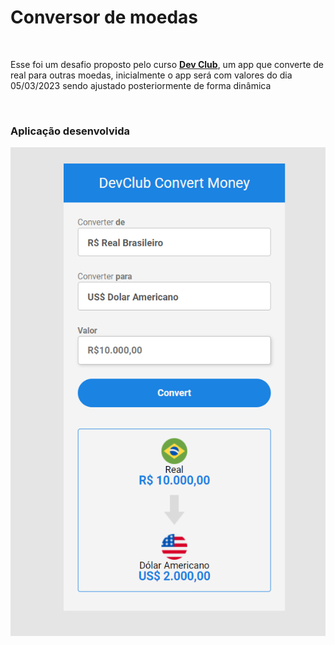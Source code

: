 <h1>Conversor de moedas</h1>
<br>
<p> Esse foi um desafio proposto pelo curso <b><a href="https://rodolfomori.com.br/devclub/" target ="_blank">Dev Club</a></b>, um app que converte de real para outras moedas, inicialmente o app será com valores do dia 05/03/2023 
sendo ajustado posteriormente de forma dinâmica</p>
<br>
<label><h3>Aplicação desenvolvida</h3>
<img src="https://github.com/JoaoLuizMelo/conversorDeMoedas/blob/master/assets/PROJETO-CONVERSOR-MOEDAS.PNG">
</label>
